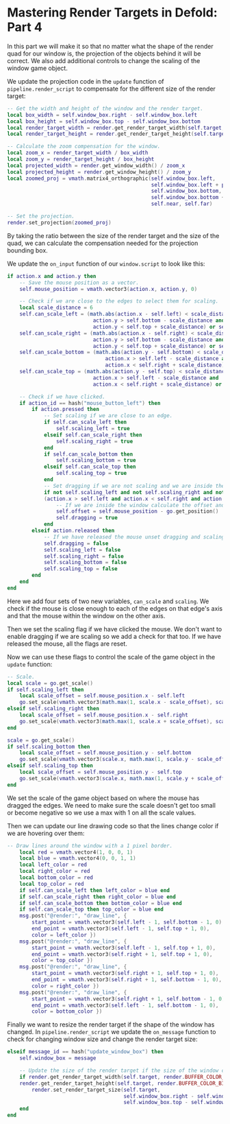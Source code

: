 # Mastering Render Targets in Defold: Part 4

In this part we will make it so that no matter what the shape of the render quad for our window is, the projection of the objects behind it will be correct. We also add additional controls to change the scaling of the window game object.

We update the projection code in the `update` function of `pipeline.render_script` to compensate for the different size of the render target:
```lua
-- Get the width and height of the window and the render target.
local box_width = self.window_box.right - self.window_box.left
local box_height = self.window_box.top - self.window_box.bottom
local render_target_width = render.get_render_target_width(self.target, render.BUFFER_COLOR_BIT)
local render_target_height = render.get_render_target_height(self.target, render.BUFFER_COLOR_BIT)

-- Calculate the zoom compensation for the window.
local zoom_x = render_target_width / box_width
local zoom_y = render_target_height / box_height
local projected_width = render.get_window_width() / zoom_x
local projected_height = render.get_window_height() / zoom_y
local zoomed_proj = vmath.matrix4_orthographic(self.window_box.left,
                                               self.window_box.left + projected_width,
                                               self.window_box.bottom,
                                               self.window_box.bottom + projected_height,
                                               self.near, self.far)

-- Set the projection.
render.set_projection(zoomed_proj)
```
By taking the ratio between the size of the render target and the size of the quad, we can calculate the compensation needed for the projection bounding box.

We update the `on_input` function of our `window.script` to look like this:
```lua
if action.x and action.y then
    -- Save the mouse position as a vector.
    self.mouse_position = vmath.vector3(action.x, action.y, 0)

    -- Check if we are close to the edges to select them for scaling.
    local scale_distance = 6
    self.can_scale_left = (math.abs(action.x - self.left) < scale_distance and
                            action.y > self.bottom - scale_distance and
                            action.y < self.top + scale_distance) or self.scaling_left
    self.can_scale_right = (math.abs(action.x - self.right) < scale_distance and
                            action.y > self.bottom - scale_distance and
                            action.y < self.top + scale_distance) or self.scaling_right
    self.can_scale_bottom = (math.abs(action.y - self.bottom) < scale_distance and
                                action.x > self.left - scale_distance and
                                action.x < self.right + scale_distance) or self.scaling_bottom
    self.can_scale_top = (math.abs(action.y - self.top) < scale_distance and
                            action.x > self.left - scale_distance and
                            action.x < self.right + scale_distance) or self.scaling_top

    -- Check if we have clicked.
    if action_id == hash("mouse_button_left") then
        if action.pressed then
            -- Set scaling if we are close to an edge.
            if self.can_scale_left then
                self.scaling_left = true
            elseif self.can_scale_right then
                self.scaling_right = true
            end
            if self.can_scale_bottom then
                self.scaling_bottom = true
            elseif self.can_scale_top then
                self.scaling_top = true
            end
            -- Set dragging if we are not scaling and we are inside the window.
            if not self.scaling_left and not self.scaling_right and not self.scaling_bottom and not self.scaling_top and
            (action.x > self.left and action.x < self.right and action.y > self.bottom and action.y < self.top) then
                -- If we are inside the window calculate the offset and set dragging.
                self.offset = self.mouse_position - go.get_position()
                self.dragging = true
            end
        elseif action.released then
            -- If we have released the mouse unset dragging and scaling.
            self.dragging = false
            self.scaling_left = false
            self.scaling_right = false
            self.scaling_bottom = false
            self.scaling_top = false
        end
    end
end
```
Here we add four sets of two new variables, `can_scale` and `scaling`.
We check if the mouse is close enough to each of the edges on that edge's axis and that the mouse within the window on the other axis.

Then we set the scaling flag if we have clicked the mouse. We don't want to enable dragging if we are scaling so we add a check for that too.
If we have released the mouse, all the flags are reset.

Now we can use these flags to control the scale of the game object in the `update` function:
```lua
-- Scale.
local scale = go.get_scale()
if self.scaling_left then
    local scale_offset = self.mouse_position.x - self.left
    go.set_scale(vmath.vector3(math.max(1, scale.x - scale_offset), scale.y, 1))
elseif self.scaling_right then
    local scale_offset = self.mouse_position.x - self.right
    go.set_scale(vmath.vector3(math.max(1, scale.x + scale_offset), scale.y, 1))
end

scale = go.get_scale()
if self.scaling_bottom then
    local scale_offset = self.mouse_position.y - self.bottom
    go.set_scale(vmath.vector3(scale.x, math.max(1, scale.y - scale_offset), 1))
elseif self.scaling_top then
    local scale_offset = self.mouse_position.y - self.top
    go.set_scale(vmath.vector3(scale.x, math.max(1, scale.y + scale_offset), 1))
end
```
We set the scale of the game object based on where the mouse has dragged the edges.
We need to make sure the scale doesn't get too small or become negative so we use a max with 1 on all the scale values.

Then we can update our line drawing code so that the lines change color if we are hovering over them:
```lua
-- Draw lines around the window with a 1 pixel border.
    local red = vmath.vector4(1, 0, 0, 1)
    local blue = vmath.vector4(0, 0, 1, 1)
    local left_color = red
    local right_color = red
    local bottom_color = red
    local top_color = red
    if self.can_scale_left then left_color = blue end
    if self.can_scale_right then right_color = blue end
    if self.can_scale_bottom then bottom_color = blue end
    if self.can_scale_top then top_color = blue end
    msg.post("@render:", "draw_line", {
        start_point = vmath.vector3(self.left - 1, self.bottom - 1, 0),
        end_point = vmath.vector3(self.left - 1, self.top + 1, 0),
        color = left_color })
    msg.post("@render:", "draw_line", {
        start_point = vmath.vector3(self.left - 1, self.top + 1, 0),
        end_point = vmath.vector3(self.right + 1, self.top + 1, 0),
        color = top_color })
    msg.post("@render:", "draw_line", {
        start_point = vmath.vector3(self.right + 1, self.top + 1, 0),
        end_point = vmath.vector3(self.right + 1, self.bottom - 1, 0),
        color = right_color })
    msg.post("@render:", "draw_line", {
        start_point = vmath.vector3(self.right + 1, self.bottom - 1, 0),
        end_point = vmath.vector3(self.left - 1, self.bottom - 1, 0),
        color = bottom_color })
```

Finally we want to resize the render target if the shape of the window has changed.
In `pipeline.render_script` we update the `on_message` function to check for changing window size and change the render target size:
```lua
elseif message_id == hash("update_window_box") then
    self.window_box = message

    -- Update the size of the render target if the size of the window changed.
    if render.get_render_target_width(self.target, render.BUFFER_COLOR_BIT) ~= self.window_box.right - self.window_box.left or
    render.get_render_target_height(self.target, render.BUFFER_COLOR_BIT) ~= self.window_box.top - self.window_box.bottom then
        render.set_render_target_size(self.target,
                                      self.window_box.right - self.window_box.left,
                                      self.window_box.top - self.window_box.bottom)
    end
end
```
